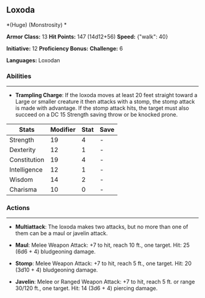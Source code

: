## Loxoda
*(Huge) (Monstrosity) *

**Armor Class:** 13
**Hit Points:** 147 (14d12+56)
**Speed:** {"walk": 40}

**Initiative:** 12
**Proficiency Bonus:**
**Challenge:** 6

**Languages:** Loxodan

### Abilities
 --- 
- **Trampling Charge**: If the loxoda moves at least 20 feet straight toward a Large or smaller creature it then attacks with a stomp, the stomp attack is made with advantage. If the stomp attack hits, the target must also succeed on a DC 15 Strength saving throw or be knocked prone.



| Stats | Modifier | Stat | Save
| ---- | ---- | ---- | ---- |
| Strength | 19 | 4 | - |
| Dexterity | 12 | 1 | - |
| Constitution | 19 | 4 | - |
| Intelligence | 12 | 1 | - |
| Wisdom | 14 | 2 | - |
| Charisma | 10 | 0 | - |

### Actions
 --- 
- **Multiattack**: The loxoda makes two attacks, but no more than one of them can be a maul or javelin attack.

- **Maul**: Melee Weapon Attack: +7 to hit, reach 10 ft., one target. Hit: 25 (6d6 + 4) bludgeoning damage.

- **Stomp**: Melee Weapon Attack: +7 to hit, reach 5 ft., one target. Hit: 20 (3d10 + 4) bludgeoning damage.

- **Javelin**: Melee or Ranged Weapon Attack: +7 to hit, reach 5 ft. or range 30/120 ft., one target. Hit: 14 (3d6 + 4) piercing damage.

